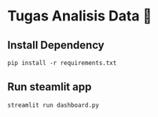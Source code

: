 # Tugas Analisis Data 🤩

## Install Dependency
```
pip install -r requirements.txt
```

## Run steamlit app
```
streamlit run dashboard.py
```
